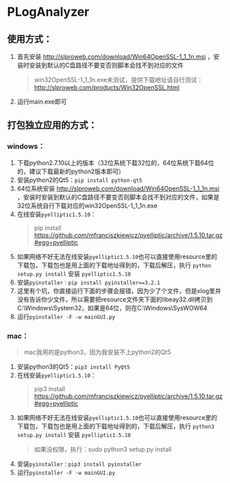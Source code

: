 # PLogAnalyzer

## 使用方式：
1. 首先安装 http://slproweb.com/download/Win64OpenSSL-1_1_1n.msi ，安装时安装到默认的C盘路径不要变否则脚本会找不到对应的文件
   > win32OpenSSL-1_1_1n.exe未测试，提供下载地址请自行测试：
http://slproweb.com/products/Win32OpenSSL.html
2. 运行main.exe即可

## 打包独立应用的方式：
### windows：
1. 下载python2.7.10以上的版本（32位系统下载32位的，64位系统下载64位的，建议下载最新的python2版本即可）
2. 安装python2的Qt5：`pip install python-qt5`
2. 64位系统安装 http://slproweb.com/download/Win64OpenSSL-1_1_1n.msi ，安装时安装到默认的C盘路径不要变否则脚本会找不到对应的文件，如果是32位系统自行下载对应的win32OpenSSL-1_1_1n.exe
3. 在线安装`pyelliptic1.5.10`：
   > pip install https://github.com/mfranciszkiewicz/pyelliptic/archive/1.5.10.tar.gz#egg=pyelliptic
4. 如果网络不好无法在线安装`pyelliptic1.5.10`也可以直接使用resource里的下载包，下载包也是用上面的下载地址得到的，下载后解压，执行 `python setup.py install` 安装 `pyelliptic1.5.10`
5. 安装`pyinstaller：pip install pyinstaller==3.2.1`
6. 这里有个坑，你直接运行下面的步骤会报错，因为少了个文件，但是xlog里并没有告诉你少文件，所以需要把resource文件夹下面的libeay32.dll拷贝到C:\Windows\System32，如果是64位，则在C:\Windows\SysWOW64
7. 运行`pyinstaller -F -w mainGUI.py`

### mac：
> mac我用的是python3，因为我安装不上python2的Qt5

1. 安装python3的Qt5：`pip3 install PyQt5`
2. 在线安装`pyelliptic1.5.10`：
   > pip3 install https://github.com/mfranciszkiewicz/pyelliptic/archive/1.5.10.tar.gz#egg=pyelliptic
3. 如果网络不好无法在线安装`pyelliptic1.5.10`也可以直接使用resource里的下载包，下载包也是用上面的下载地址得到的，下载后解压，执行 `python3 setup.py install` 安装 `pyelliptic1.5.10`
   > 如果没权限，执行：sudo python3 setup.py install
3. 安装`pyinstaller：pip3 install pyinstaller`
4. 运行`pyinstaller -F -w mainGUI.py`